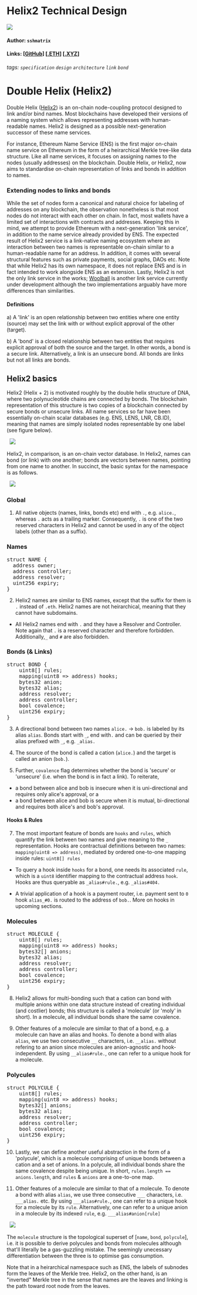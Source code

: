 # Helix2 Technical Design
![](https://raw.githubusercontent.com/helix-coupler/resources/master/logo/helix2-inverse-small.png)
#### Author: `sshmatrix`
#### Links: [[GitHub](https://github.com/helix-coupler)]  [[.ETH](https://helix2.eth.limo)]  [[.XYZ](https://helix2.xyz)]
###### tags: `specification` `design` `architecture` `link` `bond`
# Double Helix (Helix2)

Double Helix ([Helix2](https://helix2.xyz)) is an on-chain node-coupling protocol designed to link and/or bind names. Most blockchains have developed their versions of a naming system which allows representing addresses with human-readable names. Helix2 is designed as a possible next-generation successor of these name services.

For instance, Ethereum Name Service (ENS) is the first major on-chain name service on Ethereum in the form of a heirarchical Merkle tree-like data structure. Like all name services, it focuses on assigning names to the nodes (usually addresses) on the blockchain. Double Helix, or Helix2, now aims to standardise on-chain representation of links and bonds in addition to names.

### Extending nodes to links and bonds

While the set of nodes form a canonical and natural choice for labeling of addresses on any blockchain, the observation nonetheless is that most nodes do not interact with each other on chain. In fact, most wallets have a limited set of interactions with contracts and addresses. Keeping this in mind, we attempt to provide Ethereum with a next-generation 'link service', in addition to the name service already provided by ENS. The expected result of Helix2 service is a link-native naming ecosystem where an interaction between two names is representable on-chain similar to a human-readable name for an address. In addition, it comes with several structural features such as private payments, social graphs, DAOs etc. Note that while Helix2 has its own namespace, it does not replace ENS and is in fact intended to work alongside ENS as an extension. Lastly, Helix2 is not the only link service in the works; [Woolball](https://woolball.xyz) is another link service currently under development although the two implementations arguably have more differences than similarities.

#### Definitions

a) A 'link' is an open relationship between two entities where one entity (source) may set the link with or without explicit approval of the other (target).

b) A 'bond'  is a closed relationship between two entities that requires explicit approval of both the source and the target. In other words, a bond is a secure link. Alternatively, a link is an unsecure bond. All bonds are links but not all links are bonds.

## Helix2 basics

Helix2 (Helix + 2) is motivated roughly by the double helix structure of DNA, where two polynucleotide chains are connected by bonds. The blockchain representation of this structure is two copies of a blockchain connected by secure bonds or unsecure links. All name services so far have been essentially on-chain scalar databases (e.g. ENS, LENS, LNR, CB.ID), meaning that names are simply isolated nodes representable by one label (see figure below).

&nbsp;
![](https://raw.githubusercontent.com/helix-coupler/resources/master/schema/ens.png)

Helix2, in comparison, is an on-chain vector database. In Helix2, names can bond (or link) with one another; bonds are vectors between names, pointing from one name to another. In succinct, the basic syntax for the namespace is as follows.

&nbsp;
![](https://raw.githubusercontent.com/helix-coupler/resources/master/schema/helix2.png)

### Global

1. All native objects (names, links, bonds etc) end with `.`, e.g. `alice.`, whereas `.` acts as a trailing marker. Consequently, `.` is one of the two reserved characters in Helix2 and cannot be used in any of the object labels (other than as a suffix).

### Names

<pre>
struct NAME {
  address owner;
  address controller;
  address resolver;
  uint256 expiry;
}
</pre>

2. Helix2 names are similar to ENS names, except that the suffix for them is `.` instead of `.eth`. Helix2 names are not heirarchical, meaning that they cannot have subdomains.

- All Helix2 names end with `.` and they have a Resolver and Controller. Note again that `.` is a reserved character and therefore forbidden. Additionally,`_` and `#` are also forbidden.

### Bonds (& Links)

<pre>
struct BOND {
    uint8[] rules;
    mapping(uint8 => address) hooks;
    bytes32 anion;
    bytes32 alias;
    address resolver;
    address controller;
    bool covalence;
    uint256 expiry;
}
</pre>

3. A directional bond between two names `alice.` → `bob.` is labeled by its alias `alias`. Bonds start with `_`, end with`.` and can be queried by their alias prefixed with `_`, e.g. `_alias.`

4. The source of the bond is called a cation (`alice.`) and the target is called an anion (`bob.`).

5. Further, `covalence` flag determines whether the bond is 'secure' or 'unsecure' (i.e. when the bond is in fact a link). To reiterate,

- a bond between alice and bob is insecure when it is uni-directional and requires only alice's approval, or a
- a bond between alice and bob is secure when it is mutual, bi-directional and requires both alice's and bob's approval.

#### Hooks & Rules

7. The most important feature of bonds are `hooks` and `rules`, which quantify the link between two names and give meaning to the `_` representation. Hooks are contractual definitions between two names:` mapping(uint8 => address)`, mediated by ordered one-to-one mapping inside rules: `uint8[] rules`

- To query a hook inside `hooks` for a bond, one needs its associated `rule`, which is a `uint8` identifier mapping to the contractual address `hook`. Hooks are thus queryable as `_alias#rule.`, e.g. `_alias#404.`

- A trivial application of a hook is a payment router, i.e. payment sent to `0` hook `alias_#0.` is routed to the address of `bob.`. More on hooks in upcoming sections.

### Molecules

<pre>
struct MOLECULE {
    uint8[] rules;
    mapping(uint8 => address) hooks;
    bytes32[] anions;
    bytes32 alias;
    address resolver;
    address controller;
    bool covalence;
    uint256 expiry;
}
</pre>

8. Helix2 allows for multi-bonding such that a cation can bond with multiple anions within one data structure instead of creating individual (and costlier) bonds; this structure is called a 'molecule' (or 'moly' in short). In a molecule, all individual bonds share the same covalence.

9.  Other features of a molecule are similar to that of a bond, e.g. a molecule can have an alias and hooks. To denote a bond with alias `alias`, we use two consecutive `__` characters, i.e. `__alias.` without refering to an anion since molecules are anion-agnostic and hook-independent. By using `__alias#rule.`, one can refer to a unique hook for a molecule.

### Polycules

<pre>
struct POLYCULE {
    uint8[] rules;
    mapping(uint8 => address) hooks;
    bytes32[] anions;
    bytes32 alias;
    address resolver;
    address controller;
    bool covalence;
    uint256 expiry;
}
</pre>

10. Lastly, we can define another useful abstraction in the form of a 'polycule', which is a molecule comprising of unique bonds between a cation and a set of anions. In a polycule, all individual bonds share the same covalence despite being unique. In short, `rules.length == anions.length`, and `rules` & `anions` are a one-to-one map.

11. Other features of a molecule are similar to that of a molecule. To denote a bond with alias `alias`, we use three consecutive `___` characters, i.e. `___alias.`  etc. By using `___alias#rule.`, one can refer to a unique hook for a molecule by its `rule`. Alternatively, one can refer to a unique anion in a molecule by its indexed `rule`, e.g. `___alias#anion[rule]`

&nbsp;
![](https://raw.githubusercontent.com/helix-coupler/resources/master/schema/helix2-struct.png)
&nbsp;

The `molecule` structure is the topological superset of [`name`, `bond`, `polycule`], i.e. it is possible to derive polycules and bonds from molecules although that'll literally be a gas-guzzling mistake. The seemingly unecessary differentiation between the three is to optimise gas consumption.

Note that in a heirarchical namespace such as ENS, the labels of subnodes form the leaves of the Merkle tree. Helix2, on the other hand, is an "inverted" Merkle tree in the sense that names are the leaves and linking is the path toward root node from the leaves.

